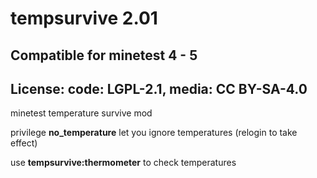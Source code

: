 # tempsurvive 2.01
## Compatible for minetest 4 - 5
## License: code: LGPL-2.1, media: CC BY-SA-4.0



minetest temperature survive mod

privilege **no_temperature** let you ignore temperatures (relogin to take effect)

use **tempsurvive:thermometer** to check temperatures
